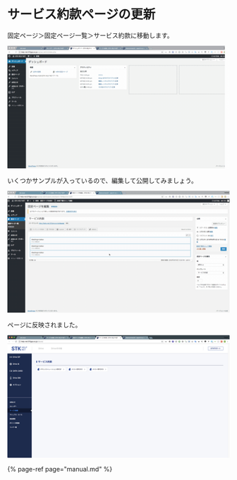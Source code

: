 # サービス約款ページの更新

固定ページ＞固定ページ一覧＞サービス約款に移動します。

![](.gitbook/assets/2018-06-26-18.14.09.gif)

いくつかサンプルが入っているので、編集して公開してみましょう。

![](.gitbook/assets/2018-06-26-18.44.59.gif)

ページに反映されました。

![](.gitbook/assets/image%20%283%29.png)

{% page-ref page="manual.md" %}



